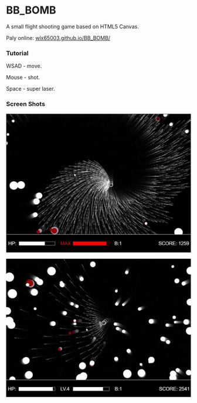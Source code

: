 # BB_BOMB
A small flight shooting game based on HTML5 Canvas.

Paly online: [wlx65003.github.io/BB_BOMB/](https://wlx65003.github.io/BB_BOMB/)

### Tutorial

WSAD - move.

Mouse - shot.

Space - super laser.

### Screen Shots

![](screen_shots/20161230163217.jpg)

![](screen_shots/20161230163239.jpg)
